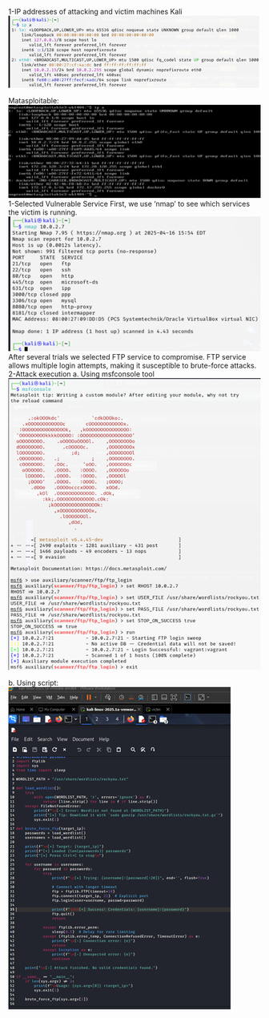 
1-IP addresses of attacking and victim machines
Kali
![My Diagram](image/Picture1.png)

Matasploitable:
 ![My Diagram](image/Picture2.png)
1-Selected Vulnerable Service
First, we use ‘nmap’ to see which services the victim is running.
 ![My Diagram](image/Picture3.png)
After several trials we selected FTP service to compromise. FTP service allows multiple login attempts, making it susceptible to brute-force attacks.
2-Attack execution
a.	Using msfconsole tool
 ![My Diagram](image/Picture4.png)






b.	Using script:
![My Diagram](image/Picture5.png)
 

 
